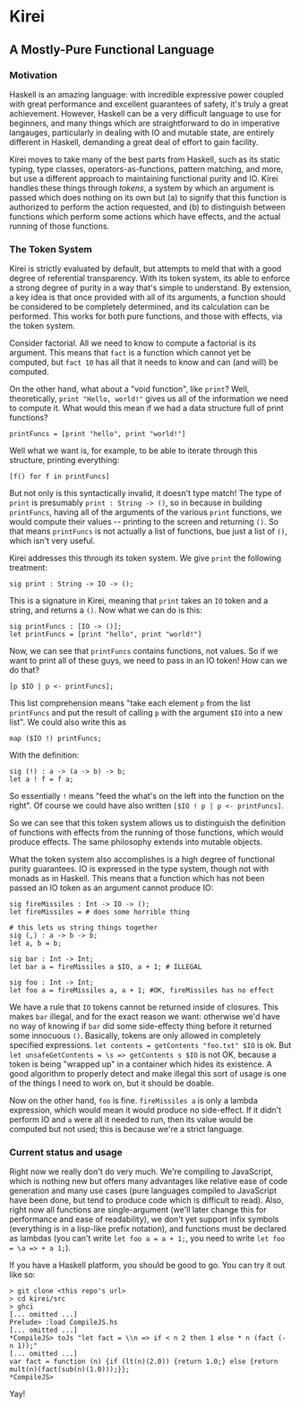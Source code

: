 # Kirei
## A Mostly-Pure Functional Language

### Motivation

Haskell is an amazing language: with incredible expressive power coupled with great performance and excellent guarantees of safety, it's truly a great achievement. However, Haskell can be a very difficult language to use for beginners, and many things which are straightforward to do in imperative langauges, particularly in dealing with IO and mutable state, are entirely different in Haskell, demanding a great deal of effort to gain facility.

Kirei moves to take many of the best parts from Haskell, such as its static typing, type classes, operators-as-functions, pattern matching, and more, but use a different approach to maintaining functional purity and IO. Kirei handles these things through *tokens*, a system by which an argument is passed which does nothing on its own but (a) to signify that this function is authorized to perform the action requested, and (b) to distinguish between functions which perform some actions which have effects, and the actual running of those functions.

### The Token System

Kirei is strictly evaluated by default, but attempts to meld that with a good degree of referential transparency. With its token system, its able to enforce a strong degree of purity in a way that's simple to understand. By extension, a key idea is that once provided with all of its arguments, a function should be considered to be completely determined, and its calculation can be performed. This works for both pure functions, and those with effects, via the token system.

Consider factorial. All we need to know to compute a factorial is its argument. This means that `fact` is a function which cannot yet be computed, but `fact 10` has all that it needs to know and can (and will) be computed.

On the other hand, what about a "void function", like `print`? Well, theoretically, `print "Hello, world!"` gives us all of the information we need to compute it. What would this mean if we had a data structure full of print functions?

```
printFuncs = [print "hello", print "world!"]
```

Well what we want is, for example, to be able to iterate through this structure, printing everything:

```
[f() for f in printFuncs]
```

But not only is this syntactically invalid, it doesn't type match! The type of `print` is presumably `print : String -> ()`, so in because
in building `printFuncs`, having all of the arguments of the various `print` functions, we would compute their values -- printing to the screen and returning `()`. So that means `printFuncs` is not actually a list of functions, bue just a list of `()`, which isn't very useful.

Kirei addresses this through its token system. We give `print` the following treatment:

```
sig print : String -> IO -> ();
```

This is a signature in Kirei, meaning that `print` takes an `IO` token and a string, and returns a `()`. Now what we can do is this:

```
sig printFuncs : [IO -> ()];
let printFuncs = [print "hello", print "world!"]
```

Now, we can see that `printFuncs` contains functions, not values. So if we want to print all of these guys, we need to pass in an IO token! How can we do that?

```
[p $IO | p <- printFuncs];
```

This list comprehension means "take each element `p` from the list `printFuncs` and put the result of calling `p` with the argument `$IO` into a new list". We could also write this as

```
map ($IO !) printFuncs;
```

With the definition:

```
sig (!) : a -> (a -> b) -> b;
let a ! f = f a;
```

So essentially `!` means "feed the what's on the left into the function on the right". Of course we could have also written `[$IO ! p | p <- printFuncs]`.

So we can see that this token system allows us to distinguish the definition of functions with effects from the running of those functions, which would produce effects. The same philosophy extends into mutable objects.

What the token system also accomplishes is a high degree of functional purity guarantees. IO is expressed in the type system, though not with monads as in Haskell. This means that a function which has not been passed an IO token as an argument cannot produce IO:

```
sig fireMissiles : Int -> IO -> ();
let fireMissiles = # does some horrible thing

# this lets us string things together
sig (,) : a -> b -> b;
let a, b = b;

sig bar : Int -> Int;
let bar a = fireMissiles a $IO, a + 1; # ILLEGAL

sig foo : Int -> Int;
let foo a = fireMissiles a, a + 1; #OK, fireMissiles has no effect
```

We have a rule that `IO` tokens cannot be returned inside of closures. This makes `bar` illegal, and for the exact reason we want: otherwise we'd have no way of knowing if `bar` did some side-effecty thing before it returned some innocuous `()`. Basically, tokens are only allowed in completely specified expressions. `let contents = getContents "foo.txt" $IO` is ok. But `let unsafeGetContents = \s => getContents s $IO` is not OK, because a token is being "wrapped up" in a container which hides its existence. A good algorithm to properly detect and make illegal this sort of usage is one of the things I need to work on, but it should be doable.

Now on the other hand, `foo` is fine. `fireMissiles a` is only a lambda expression, which would mean it would produce no side-effect. If it didn't perform IO and `a` were all it needed to run, then its value would be computed but not used; this is because we're a strict language.

### Current status and usage

Right now we really don't do very much. We're compiling to JavaScript, which is nothing new but offers many advantages like relative ease of code generation and many use cases (pure languages compiled to JavaScript have been done, but tend to produce code which is difficult to read). Also, right now all functions are single-argument (we'll later change this for performance and ease of readability), we don't yet support infix symbols (everything is in a lisp-like prefix notation), and functions must be declared as lambdas (you can't write `let foo a = a + 1;`, you need to write `let foo = \a => + a 1;`).

If you have a Haskell platform, you should be good to go. You can try it out like so:

```
> git clone <this repo's url>
> cd kirei/src
> ghci
[... omitted ...]
Prelude> :load CompileJS.hs
[... omitted ...]
*CompileJS> toJs "let fact = \\n => if < n 2 then 1 else * n (fact (- n 1));"
[... omitted ...]
var fact = function (n) {if (lt(n)(2.0)) {return 1.0;} else {return mult(n)(fact(sub(n)(1.0)));}};
*CompileJS>
```

Yay!
